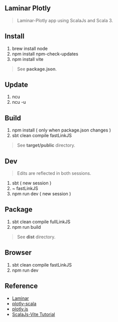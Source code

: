 Laminar Plotly
--------------
>Laminar-Plotly app using ScalaJs and Scala 3.

Install
-------
1. brew install node
2. npm install npm-check-updates
3. npm install vite
>See **package.json**.

Update
------
1. ncu
2. ncu -u

Build
-----
1. npm install ( only when package.json changes )
2. sbt clean compile fastLinkJS
>See **target/public** directory.

Dev
---
>Edits are reflected in both sessions.
1. sbt ( new session )
2. ~ fastLinkJS
3. npm run dev ( new session )

Package
-------
1. sbt clean compile fullLinkJS
2. npm run build
>See **dist** directory.

Browser
-------
1. sbt clean compile fastLinkJS
2. npm run dev

Reference
---------
* [Laminar]()
* [plotly-scala](https://github.com/alexarchambault/plotly-scala)
* [plotly.js](https://www.npmjs.com/package/plotly.js/v/1.47.4?activeTab=versions)
* [ScalaJs-Vite Tutorial](https://www.scala-js.org/doc/tutorial/scalajs-vite.html)
